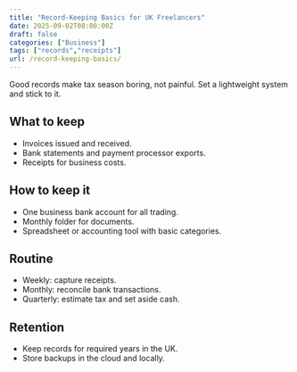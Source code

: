 ```yaml
---
title: "Record-Keeping Basics for UK Freelancers"
date: 2025-09-02T08:00:00Z
draft: false
categories: ["Business"]
tags: ["records","receipts"]
url: /record-keeping-basics/
---
```

Good records make tax season boring, not painful. Set a lightweight system and stick to it.

## What to keep
- Invoices issued and received.
- Bank statements and payment processor exports.
- Receipts for business costs.

## How to keep it
- One business bank account for all trading.
- Monthly folder for documents.
- Spreadsheet or accounting tool with basic categories.

## Routine
- Weekly: capture receipts.
- Monthly: reconcile bank transactions.
- Quarterly: estimate tax and set aside cash.

## Retention
- Keep records for required years in the UK.
- Store backups in the cloud and locally.
